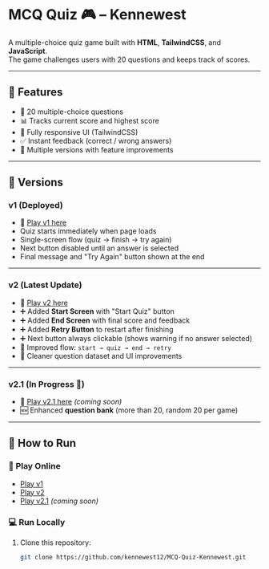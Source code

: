 # MCQ Quiz 🎮 – Kennewest

A multiple-choice quiz game built with **HTML**, **TailwindCSS**, and **JavaScript**.  
The game challenges users with 20 questions and keeps track of scores.

---

## 🚀 Features

- 🎯 20 multiple-choice questions
- 📊 Tracks current score and highest score
- 📱 Fully responsive UI (TailwindCSS)
- ✅ Instant feedback (correct / wrong answers)
- 🔄 Multiple versions with feature improvements

---

## 📌 Versions

### **v1** (Deployed)

- 🔗 [Play v1 here](https://kennewest12.github.io/MCQ-Quiz-Kennewest/v1)
- Quiz starts immediately when page loads
- Single-screen flow (quiz → finish → try again)
- Next button disabled until an answer is selected
- Final message and "Try Again" button shown at the end

---

### **v2** (Latest Update)

- 🔗 [Play v2 here](https://kennewest12.github.io/MCQ-Quiz-Kennewest/v2)
- ➕ Added **Start Screen** with "Start Quiz" button
- ➕ Added **End Screen** with final score and feedback
- ➕ Added **Retry Button** to restart after finishing
- ➕ Next button always clickable (shows warning if no answer selected)
- 🔄 Improved flow: `start → quiz → end → retry`
- 🎨 Cleaner question dataset and UI improvements

---

### **v2.1** (In Progress 🚧)

- 🔗 [Play v2.1 here](https://kennewest12.github.io/MCQ-Quiz-Kennewest/v2.1) _(coming soon)_
- 🆕 Enhanced **question bank** (more than 20, random 20 per game)

---

## 📂 How to Run

### 🔗 Play Online

- [Play v1](https://kennewest12.github.io/MCQ-Quiz-Kennewest/v1)
- [Play v2](https://kennewest12.github.io/MCQ-Quiz-Kennewest/v2)
- [Play v2.1](https://kennewest12.github.io/MCQ-Quiz-Kennewest/v2.1) _(coming soon)_

### 💻 Run Locally

1. Clone this repository:
   ```bash
   git clone https://github.com/kennewest12/MCQ-Quiz-Kennewest.git
   ```
